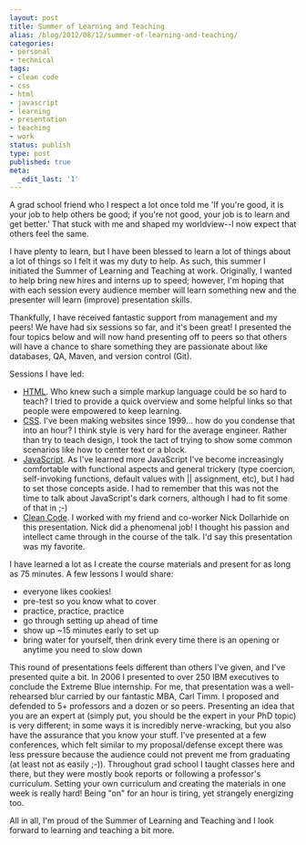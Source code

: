 ```yaml
---
layout: post
title: Summer of Learning and Teaching
alias: /blog/2012/08/12/summer-of-learning-and-teaching/
categories:
- personal
- technical
tags:
- clean code
- css
- html
- javascript
- learning
- presentation
- teaching
- work
status: publish
type: post
published: true
meta:
  _edit_last: '1'
---
```

A grad school friend who I respect a lot once told me 'If you're good, it is your job to help others be good; if you're not good, your job is to learn and get better.' That stuck with me and shaped my worldview--I now expect that others feel the same.

I have plenty to learn, but I have been blessed to learn a lot of things about a lot of things so I felt it was my duty to help. As such, this summer I initiated the Summer of Learning and Teaching at work. Originally, I wanted to help bring new hires and interns up to speed; however, I'm hoping that with each session every audience member will learn something new and the presenter will learn (improve) presentation skills.

Thankfully, I have received fantastic support from management and my peers! We have had six sessions so far, and it's been great! I presented the four topics below and will now hand presenting off to peers so that others will have a chance to share something they are passionate about like databases, QA, Maven, and version control (Git).

Sessions I have led:

 * <a title="Introduction to HTML by Seth Holloway" href="https://docs.google.com/presentation/d/1uHnZ9Rj1543ZRc4Fkql9_F_WIFr9foPNw-oDbK6dKt8/edit">HTML</a>. Who knew such a simple markup language could be so hard to teach? I tried to provide a quick overview and some helpful links so that people were empowered to keep learning.
 * <a title="Introduction to CSS by Seth Holloway" href="https://docs.google.com/presentation/d/1yyreIxkDb2Ay0-q2y3W9Q-wTjrm1I4NU4aWvaWuaMb4/edit">CSS</a>. I've been making websites since 1999... how do you condense that into an hour? I think style is very hard for the average engineer. Rather than try to teach design, I took the tact of trying to show some common scenarios like how to center text or a block.
 * <a title="Introduction to JavaScript by Seth Holloway" href="https://docs.google.com/presentation/d/1Qk_tJM_VDZlsZyaYA8Yjzl7V6hpuxCqk48zWWlPLW_s/edit">JavaScript</a>. As I've learned more JavaScript I've become increasingly comfortable with functional aspects and general trickery (type coercion, self-invoking functions, default values with || assignment, etc), but I had to set those concepts aside. I had to remember that this was not the time to talk about JavaScript's dark corners, although I had to fit some of that in ;-)
 * <a title="Clean Code by Seth Holloway and Nick Dollarhide" href="https://docs.google.com/presentation/d/1xlNFEi5q6UNcgJ4Ch-qygFP805RFbSaF9DGoF7uQOoE/edit">Clean Code</a>. I worked with my friend and co-worker Nick Dollarhide on this presentation. Nick did a phenomenal job! I thought his passion and intellect came through in the course of the talk. I'd say this presentation was my favorite.

I have learned a lot as I create the course materials and present for as long as 75 minutes. A few lessons I would share:

 * everyone likes cookies!
 * pre-test so you know what to cover
 * practice, practice, practice
 * go through setting up ahead of time
 * show up ~15 minutes early to set up
 * bring water for yourself, then drink every time there is an opening or anytime you need to slow down

This round of presentations feels different than others I've given, and I've presented quite a bit. In 2006 I presented to over 250 IBM executives to conclude the Extreme Blue internship. For me, that presentation was a well-rehearsed blur carried by our fantastic MBA, Carl Timm. I proposed and defended to 5+ professors and a dozen or so peers. Presenting an idea that you are an expert at (simply put, you should be the expert in your PhD topic) is very different; in some ways it is incredibly nerve-wracking, but you also have the assurance that you know your stuff. I've presented at a few conferences, which felt similar to my proposal/defense except there was less pressure because the audience could not prevent me from graduating (at least not as easily ;-)). Throughout grad school I taught classes here and there, but they were mostly book reports or following a professor's curriculum. Setting your own curriculum and creating the materials in one week is really hard! Being "on" for an hour is tiring, yet strangely energizing too.

All in all, I'm proud of the Summer of Learning and Teaching and I look forward to learning and teaching a bit more.
